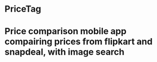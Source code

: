 # PriceTag
# Price comparison mobile app compairing prices from flipkart and snapdeal, with image search
